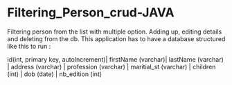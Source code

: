 # Filtering_Person_crud-JAVA
Filtering person from the list with multiple option. Adding up, editing details and deleting from the db.
This application has to have a database structured like this to run : 

id(int, primary key, autoIncrement)| firstName (varchar)| lastName (varchar) | address (varchar) | profession (varchar) | maritial_st (varchar) | children (int) | dob (date) | nb_edition (int)

